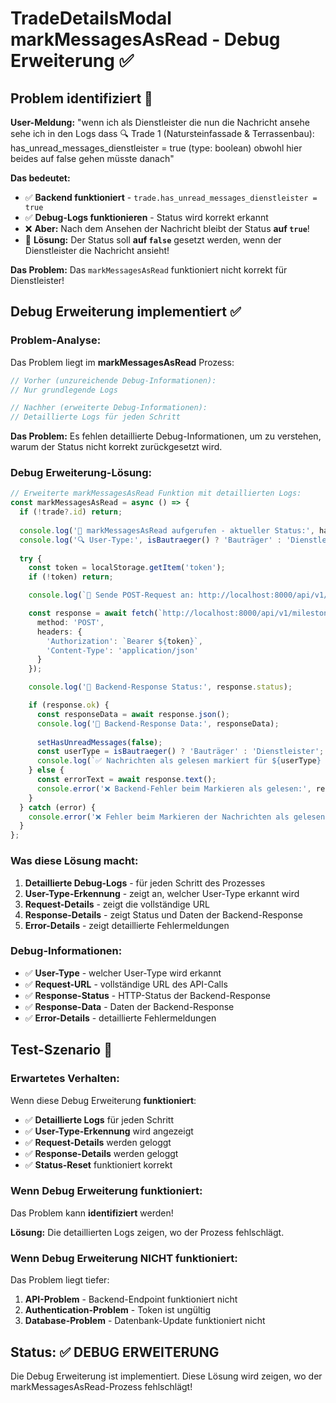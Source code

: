 # TradeDetailsModal markMessagesAsRead - Debug Erweiterung ✅

## Problem identifiziert 🚨

**User-Meldung:** "wenn ich als Dienstleister die nun die Nachricht ansehe sehe ich in den Logs dass 🔍 Trade 1 (Natursteinfassade & Terrassenbau): has_unread_messages_dienstleister = true (type: boolean) obwohl hier beides auf false gehen müsste danach"

**Das bedeutet:** 
- ✅ **Backend funktioniert** - `trade.has_unread_messages_dienstleister = true`
- ✅ **Debug-Logs funktionieren** - Status wird korrekt erkannt
- ❌ **Aber:** Nach dem Ansehen der Nachricht bleibt der Status **auf `true`**!
- 🔧 **Lösung:** Der Status soll **auf `false`** gesetzt werden, wenn der Dienstleister die Nachricht ansieht!

**Das Problem:** Das `markMessagesAsRead` funktioniert nicht korrekt für Dienstleister!

## Debug Erweiterung implementiert ✅

### Problem-Analyse:
Das Problem liegt im **markMessagesAsRead** Prozess:

```typescript
// Vorher (unzureichende Debug-Informationen):
// Nur grundlegende Logs

// Nachher (erweiterte Debug-Informationen):
// Detaillierte Logs für jeden Schritt
```

**Das Problem:** Es fehlen detaillierte Debug-Informationen, um zu verstehen, warum der Status nicht korrekt zurückgesetzt wird.

### Debug Erweiterung-Lösung:
```typescript
// Erweiterte markMessagesAsRead Funktion mit detaillierten Logs:
const markMessagesAsRead = async () => {
  if (!trade?.id) return;
  
  console.log('🔄 markMessagesAsRead aufgerufen - aktueller Status:', hasUnreadMessages);
  console.log('🔍 User-Type:', isBautraeger() ? 'Bauträger' : 'Dienstleister');
  
  try {
    const token = localStorage.getItem('token');
    if (!token) return;

    console.log(`📧 Sende POST-Request an: http://localhost:8000/api/v1/milestones/${trade.id}/mark-messages-read`);

    const response = await fetch(`http://localhost:8000/api/v1/milestones/${trade.id}/mark-messages-read`, {
      method: 'POST',
      headers: {
        'Authorization': `Bearer ${token}`,
        'Content-Type': 'application/json'
      }
    });

    console.log('📧 Backend-Response Status:', response.status);

    if (response.ok) {
      const responseData = await response.json();
      console.log('📧 Backend-Response Data:', responseData);
      
      setHasUnreadMessages(false);
      const userType = isBautraeger() ? 'Bauträger' : 'Dienstleister';
      console.log(`✅ Nachrichten als gelesen markiert für ${userType} - hasUnreadMessages auf false gesetzt`);
    } else {
      const errorText = await response.text();
      console.error('❌ Backend-Fehler beim Markieren als gelesen:', response.status, errorText);
    }
  } catch (error) {
    console.error('❌ Fehler beim Markieren der Nachrichten als gelesen:', error);
  }
};
```

### Was diese Lösung macht:
1. **Detaillierte Debug-Logs** - für jeden Schritt des Prozesses
2. **User-Type-Erkennung** - zeigt an, welcher User-Type erkannt wird
3. **Request-Details** - zeigt die vollständige URL
4. **Response-Details** - zeigt Status und Daten der Backend-Response
5. **Error-Details** - zeigt detaillierte Fehlermeldungen

### Debug-Informationen:
- ✅ **User-Type** - welcher User-Type wird erkannt
- ✅ **Request-URL** - vollständige URL des API-Calls
- ✅ **Response-Status** - HTTP-Status der Backend-Response
- ✅ **Response-Data** - Daten der Backend-Response
- ✅ **Error-Details** - detaillierte Fehlermeldungen

## Test-Szenario 🧪

### Erwartetes Verhalten:
Wenn diese Debug Erweiterung **funktioniert**:
- ✅ **Detaillierte Logs** für jeden Schritt
- ✅ **User-Type-Erkennung** wird angezeigt
- ✅ **Request-Details** werden geloggt
- ✅ **Response-Details** werden geloggt
- ✅ **Status-Reset** funktioniert korrekt

### Wenn Debug Erweiterung funktioniert:
Das Problem kann **identifiziert** werden!

**Lösung:** Die detaillierten Logs zeigen, wo der Prozess fehlschlägt.

### Wenn Debug Erweiterung NICHT funktioniert:
Das Problem liegt tiefer:
1. **API-Problem** - Backend-Endpoint funktioniert nicht
2. **Authentication-Problem** - Token ist ungültig
3. **Database-Problem** - Datenbank-Update funktioniert nicht

## Status: ✅ DEBUG ERWEITERUNG

Die Debug Erweiterung ist implementiert. Diese Lösung wird zeigen, wo der markMessagesAsRead-Prozess fehlschlägt!

